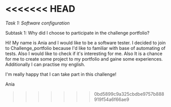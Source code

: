<<<<<<< HEAD
=======
*Task 1: Software configuration*

Subtask 1: Why did I choose to participate in the challenge portfolio?

Hi! My name is Ania and I would like to be a software tester. 
I decided to join to Challenge_portfolio because I'd like to familiar with base of 
automating of tests. Also I would like to check if it's interesting for me.
Also It is a chance for me to create some project to my portfolio and gaine
some experiences. Additionally I can practise my english.

I'm really happy that I can take part in this challenge!

Ania
>>>>>>> 0bd5899c9a325cbdbe9757b888919f54a6f66ae9

